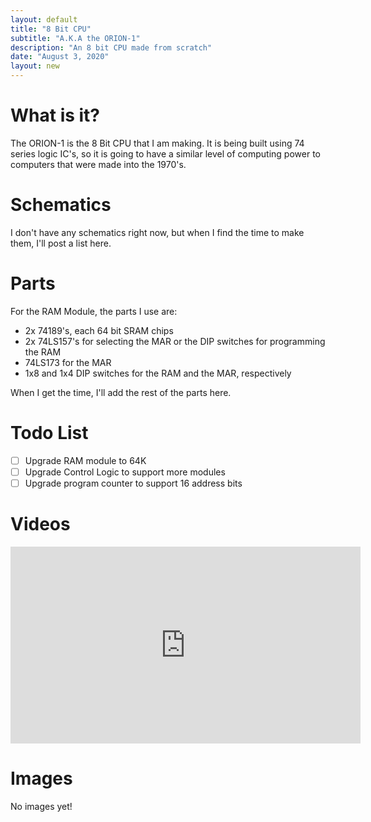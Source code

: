 ```yaml
---
layout: default
title: "8 Bit CPU"
subtitle: "A.K.A the ORION-1"
description: "An 8 bit CPU made from scratch"
date: "August 3, 2020"
layout: new
---
```


# What is it?

The ORION-1 is the 8 Bit CPU that I am making.
It is being built using 74 series logic IC's, so it is going to have a similar level of computing power to computers that were made into the 1970's.

# Schematics

I don't have any schematics right now, but when I find the time to make them, I'll post a list here.

# Parts

For the RAM Module, the parts I use are:

- 2x 74189's, each 64 bit SRAM chips
- 2x 74LS157's for selecting the MAR or the DIP switches for programming the RAM
- 74LS173 for the MAR
- 1x8 and 1x4 DIP switches for the RAM and the MAR, respectively

When I get the time, I'll add the rest of the parts here.

# Todo List

- [ ] Upgrade RAM module to 64K
- [ ] Upgrade Control Logic to support more modules
- [ ] Upgrade program counter to support 16 address bits

# Videos

<iframe width="560" height="315" src="https://www.youtube.com/embed/5-VjUx2_mFI" frameborder="0" allow="accelerometer; autoplay; encrypted-media; gyroscope; picture-in-picture" allowfullscreen></iframe>

# Images

No images yet!
